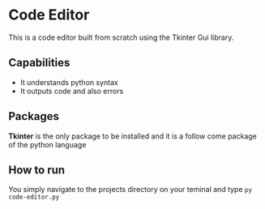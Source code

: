# Code Editor
This is a code editor built from scratch using the Tkinter Gui library.

## Capabilities
- It understands python syntax
- It outputs code and also errors

## Packages

**Tkinter** is the only package to be installed and it is a follow come package of the python language

## How to run
You simply navigate to the projects directory on your teminal and type `py code-editor.py`
